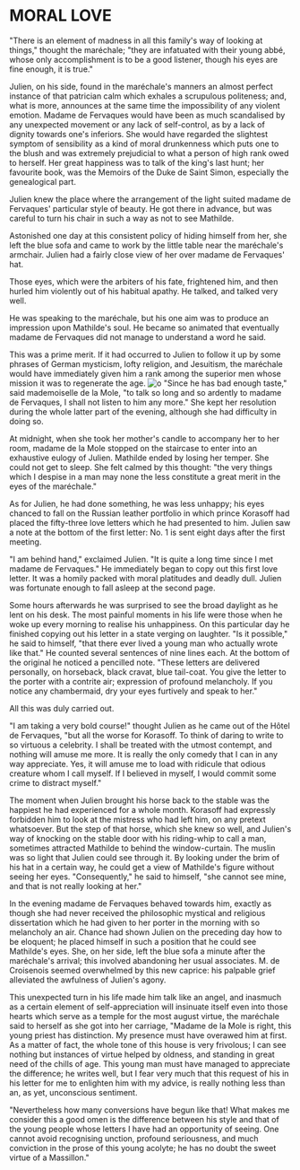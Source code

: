 # MORAL LOVE

"There is an element of madness in all this family's way of looking at things," thought the maréchale; "they are infatuated with their young abbé, whose only accomplishment is to be a good listener, though his eyes are fine enough, it is true."

Julien, on his side, found in the maréchale's manners an almost perfect instance of that patrician calm which exhales a scrupulous politeness; and, what is more, announces at the same time the impossibility of any violent emotion. Madame de Fervaques would have been as much scandalised by any unexpected movement or any lack of self-control, as by a lack of dignity towards one's inferiors. She would have regarded the slightest symptom of sensibility as a kind of moral drunkenness which puts one to the blush and was extremely prejudicial to what a person of high rank owed to herself. Her great happiness was to talk of the king's last hunt; her favourite book, was the Memoirs of the Duke de Saint Simon, especially the genealogical part.

Julien knew the place where the arrangement of the light suited madame de Fervaques' particular style of beauty. He got there in advance, but was careful to turn his chair in such a way as not to see Mathilde.

Astonished one day at this consistent policy of hiding himself from her, she left the blue sofa and came to work by the little table near the maréchale's armchair. Julien had a fairly close view of her over madame de Fervaques' hat.

Those eyes, which were the arbiters of his fate, frightened him, and then hurled him violently out of his habitual apathy. He talked, and talked very well.

He was speaking to the maréchale, but his one aim was to produce an impression upon Mathilde's soul. He became so animated that eventually madame de Fervaques did not manage to understand a word he said.

This was a prime merit. If it had occurred to Julien to follow it up by some phrases of German mysticism, lofty religion, and Jesuitism, the maréchale would have immediately given him a rank among the superior men whose mission it was to regenerate the age.
![o](https://img.caixin.com/2017-09-26/1506420138343582.jpg)
"Since he has bad enough taste," said mademoiselle de la Mole, "to talk so long and so ardently to madame de Fervaques, I shall not listen to him any more." She kept her resolution during the whole latter part of the evening, although she had difficulty in doing so.

At midnight, when she took her mother's candle to accompany her to her room, madame de la Mole stopped on the staircase to enter into an exhaustive eulogy of Julien. Mathilde ended by losing her temper. She could not get to sleep. She felt calmed by this thought: "the very things which I despise in a man may none the less constitute a great merit in the eyes of the maréchale."

As for Julien, he had done something, he was less unhappy; his eyes chanced to fall on the Russian leather portfolio in which prince Korasoff had placed the fifty-three love letters which he had presented to him. Julien saw a note at the bottom of the first letter: No. 1 is sent eight days after the first meeting.

"I am behind hand," exclaimed Julien. "It is quite a long time since I met madame de Fervaques." He immediately began to copy out this first love letter. It was a homily packed with moral platitudes and deadly dull. Julien was fortunate enough to fall asleep at the second page.

Some hours afterwards he was surprised to see the broad daylight as he lent on his desk. The most painful moments in his life were those when he woke up every morning to realise his unhappiness. On this particular day he finished copying out his letter in a state verging on laughter. "Is it possible," he said to himself, "that there ever lived a young man who actually wrote like that." He counted several sentences of nine lines each. At the bottom of the original he noticed a pencilled note. "These letters are delivered personally, on horseback, black cravat, blue tail-coat. You give the letter to the porter with a contrite air; expression of profound melancholy. If you notice any chambermaid, dry your eyes furtively and speak to her."

All this was duly carried out.

"I am taking a very bold course!" thought Julien as he came out of the Hôtel de Fervaques, "but all the worse for Korasoff. To think of daring to write to so virtuous a celebrity. I shall be treated with the utmost contempt, and nothing will amuse me more. It is really the only comedy that I can in any way appreciate. Yes, it will amuse me to load with ridicule that odious creature whom I call myself. If I believed in myself, I would commit some crime to distract myself."

The moment when Julien brought his horse back to the stable was the happiest he had experienced for a whole month. Korasoff had expressly forbidden him to look at the mistress who had left him, on any pretext whatsoever. But the step of that horse, which she knew so well, and Julien's way of knocking on the stable door with his riding-whip to call a man, sometimes attracted Mathilde to behind the window-curtain. The muslin was so light that Julien could see through it. By looking under the brim of his hat in a certain way, he could get a view of Mathilde's figure without seeing her eyes. "Consequently," he said to himself, "she cannot see mine, and that is not really looking at her."

In the evening madame de Fervaques behaved towards him, exactly as though she had never received the philosophic mystical and religious dissertation which he had given to her porter in the morning with so melancholy an air. Chance had shown Julien on the preceding day how to be eloquent; he placed himself in such a position that he could see Mathilde's eyes. She, on her side, left the blue sofa a minute after the maréchale's arrival; this involved abandoning her usual associates. M. de Croisenois seemed overwhelmed by this new caprice: his palpable grief alleviated the awfulness of Julien's agony.

This unexpected turn in his life made him talk like an angel, and inasmuch as a certain element of self-appreciation will insinuate itself even into those hearts which serve as a temple for the most august virtue, the maréchale said to herself as she got into her carriage, "Madame de la Mole is right, this young priest has distinction. My presence must have overawed him at first. As a matter of fact, the whole tone of this house is very frivolous; I can see nothing but instances of virtue helped by oldness, and standing in great need of the chills of age. This young man must have managed to appreciate the difference; he writes well, but I fear very much that this request of his in his letter for me to enlighten him with my advice, is really nothing less than an, as yet, unconscious sentiment.

"Nevertheless how many conversions have begun like that! What makes me consider this a good omen is the difference between his style and that of the young people whose letters I have had an opportunity of seeing. One cannot avoid recognising unction, profound seriousness, and much conviction in the prose of this young acolyte; he has no doubt the sweet virtue of a Massillon."


